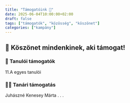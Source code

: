```yaml
---
title: "Támogatóink 💙"
date: 2025-06-04T10:00:00+02:00
draft: false
tags: ["támogatók", "közösség", "köszönet"]
categories: ["kampány"]
---
```


## 🙏 Köszönet mindenkinek, aki támogat!

### 👥 **Tanulói támogatók**
11.A egyes tanulói

### 👨‍🏫 **Tanári támogatás**
Juhászné Kenesey Márta
.
.
.
